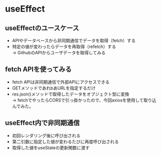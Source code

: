 # useEffect
## useEffectのユースケース
- APIやデータベースから非同期通信でデータを取得（fetch）する
- 特定の値が変わったらデータを再取得（refetch）する  
-> GithubのAPIからユーザデータを取得してみる

## fetch APIを使ってみる
- fetch APIは非同期通信で外部APIにアクセスできる
- GETメソッドであれbあURLを指定するだけ
- res.json()メソッドで取得したデータをオブジェクト型に変換  
-> fetchでやったらCORSで引っ掛かったので、今回axiosを使用して取り込んでみた。

## useEffect内で非同期通信
- 初回レンダリング後に呼び出される
- 第二引数に指定した値が変わるたびに再度呼び出される
- 取得した値をuseStateの更新関数に渡す

## 

## 

## 

## 